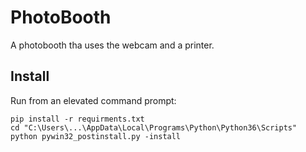 # PhotoBooth

A photobooth tha uses the webcam and a printer.

## Install
Run from an elevated command prompt:
```
pip install -r requirments.txt
cd "C:\Users\...\AppData\Local\Programs\Python\Python36\Scripts"
python pywin32_postinstall.py -install
```